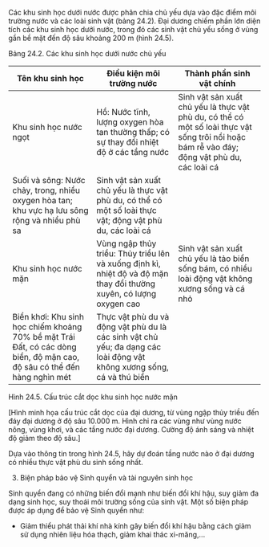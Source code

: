 Các khu sinh học dưới nước được phân chia chủ yếu dựa vào đặc điểm môi trường nước và các loài sinh vật (bảng 24.2). Đại dương chiếm phần lớn diện tích các khu sinh học dưới nước, trong đó các sinh vật chủ yếu sống ở vùng gần bề mặt đến độ sâu khoảng 200 m (hình 24.5).

Bảng 24.2. Các khu sinh học dưới nước chủ yếu

Tên khu sinh học | Điều kiện môi trường nước | Thành phần sinh vật chính
--- | --- | ---
Khu sinh học nước ngọt | Hồ: Nước tĩnh, lượng oxygen hòa tan thường thấp; có sự thay đổi nhiệt độ ở các tầng nước | Sinh vật sản xuất chủ yếu là thực vật phù du, có thể có một số loài thực vật sống trôi nổi hoặc bám rễ vào đáy; động vật phù du, các loài cá
| Suối và sông: Nước chảy, trong, nhiều oxygen hòa tan; khu vực hạ lưu sông rộng và nhiều phù sa | Sinh vật sản xuất chủ yếu là thực vật phù du, có thể có một số loài thực vật; động vật phù du, các loài cá
Khu sinh học nước mặn | Vùng ngập thủy triều: Thủy triều lên và xuống định kì, nhiệt độ và độ mặn thay đổi thường xuyên, có lượng oxygen cao | Sinh vật sản xuất chủ yếu là tảo biển sống bám, có nhiều loài động vật không xương sống và cá nhỏ
| Biển khơi: Khu sinh học chiếm khoảng 70% bề mặt Trái Đất, có các dòng biển, độ mặn cao, độ sâu có thể đến hàng nghìn mét | Thực vật phù du và động vật phù du là các sinh vật chủ yếu; đa dạng các loài động vật không xương sống, cá và thú biển

Hình 24.5. Cấu trúc cắt dọc khu sinh học nước mặn

[Hình minh họa cấu trúc cắt dọc của đại dương, từ vùng ngập thủy triều đến đáy đại dương ở độ sâu 10.000 m. Hình chỉ ra các vùng như vùng nước nông, vùng khơi, và các tầng nước đại dương. Cường độ ánh sáng và nhiệt độ giảm theo độ sâu.]

Dựa vào thông tin trong hình 24.5, hãy dự đoán tầng nước nào ở đại dương có nhiều thực vật phù du sinh sống nhất.

3. Biện pháp bảo vệ Sinh quyển và tài nguyên sinh học

Sinh quyển đang có những biến đổi mạnh như biến đổi khí hậu, suy giảm đa dạng sinh học, suy thoái môi trường sống của sinh vật. Một số biện pháp được áp dụng để bảo vệ Sinh quyển như:

- Giảm thiểu phát thải khí nhà kính gây biến đổi khí hậu bằng cách giảm sử dụng nhiên liệu hóa thạch, giảm khai thác xi-măng,...
